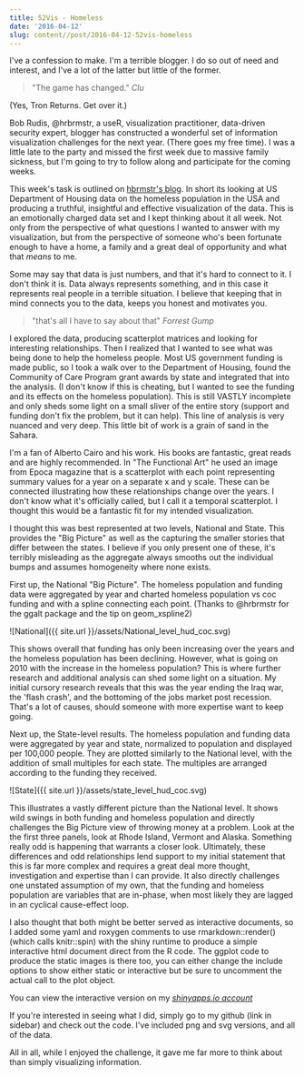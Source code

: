 ```yaml
---
title: 52Vis - Homeless
date: '2016-04-12'
slug: content//post/2016-04-12-52vis-homeless
---
```


I've a confession to make.  I'm a terrible blogger.  I do so out of need and interest, and I've a lot of the latter but little of the former.

>"The game has changed." <cite>Clu</cite>  

(Yes, Tron Returns. Get over it.)

Bob Rudis, @hrbrmstr, a useR, visualization practitioner, data-driven security expert, blogger has constructed a wonderful set of information visualization challenges for the next year.  (There goes my free time).  I was a little late to the party and missed the first week due to massive family sickness, but I'm going to try to follow along and participate for the coming weeks.

This week's task is outlined on [hbrmstr's blog](https://rud.is/b/2016/04/06/52vis-week-2-2016-week-14-honing-in-on-the-homeless/).   In short its looking at US Department of Housing data on the homeless population in the USA and producing a truthful, insightful and effective visualization of the data.  This is an emotionally charged data set and I kept thinking about it all week.  Not only from the perspective of what questions I wanted to answer with my visualization, but from the perspective of someone who's been fortunate enough to have a home, a family and a great deal of opportunity and what that _means_ to me.

Some may say that data is just numbers, and that it's hard to connect to it.   I don't think it is.  Data always represents something, and in this case it represents real people in a terrible situation.  I believe that keeping that in mind connects you to the data, keeps you honest and motivates you.  

> "that's all I have to say about that" <cite>Forrest Gump</cite>

I explored the data, producing scatterplot matrices and looking for interesting relationships.  Then I realized that I wanted to see what was being done to help the homeless people.  Most US government funding is made public, so I took a walk over to the Department of Housing, found the Community of Care Program grant awards by state and integrated that into the analysis.  (I don't know if this is cheating, but I wanted to see the funding and its effects on the homeless population).  This is still VASTLY incomplete and only sheds some light on a small sliver of the entire story (support and funding don't fix the problem, but it can help).  This line of analysis is very nuanced and very deep.  This little bit of work is a grain of sand in the Sahara.

I'm a fan of Alberto Cairo and his work.  His books are fantastic, great reads and are highly recommended.  In "The Functional Art" he used an image from Epoca magazine that is a scatterplot with each point representing summary values for a year on a separate x and y scale.  These can be connected illustrating how these relationships change over the years.  I don't know what it's officially called, but I call it a temporal scatterplot.  I thought this would be a fantastic fit for my intended visualization.    

I thought this was best represented at two levels, National and State.  This provides the "Big Picture" as well as the capturing the smaller stories that differ between the states.  I believe if you only present one of these, it's terribly misleading as the aggregate always smooths out the individual bumps and assumes homogeneity where none exists.

First up, the National "Big Picture". The homeless population and funding data were aggregated by year and charted homeless population vs coc funding and with a spline connecting each point. (Thanks to @hrbrmstr for the ggalt package and the tip on geom_xspline2)

![National]({{ site.url }}/assets/National_level_hud_coc.svg)

This shows overall that funding has only been increasing over the years and the homeless population has been declining.  However, what is going on 2010 with the increase in the homeless population?  This is where further research and additional analysis can shed some light on a situation.  My initial cursory research reveals that this was the year ending the Iraq war, the 'flash crash', and the bottoming of the jobs market post recession.  That's a lot of causes, should someone with more expertise want to keep going.

Next up, the State-level results.  The homeless population and funding data were aggregated by year and state, normalized to population and displayed per 100,000 people.  They are plotted similarly to the National level, with the addition of small multiples for each state.  The multiples are arranged according to the funding they received.

![State]({{ site.url }}/assets/state_level_hud_coc.svg)

This illustrates a vastly different picture than the National level.  It shows wild swings in both funding and homeless population and directly challenges the Big Picture view of throwing money at a problem.  Look at the the first three panels, look at Rhode Island, Vermont and Alaska.  Something really odd is happening that warrants a closer look.  Ultimately, these differences and odd relationships lend support to my initial statement that this is far more complex and requires a great deal more thought, investigation and expertise than I can provide.  It also directly challenges one unstated assumption of my own, that the funding and homeless population are variables that are in-phase, when most likely they are lagged in an cyclical cause-effect loop.

I also thought that both might be better served as interactive documents, so I added some yaml and roxygen comments to use rmarkdown::render() (which calls knitr::spin) with the shiny runtime to produce a simple interactive html document direct from the R code.   The ggplot code to produce the static images is there too, you can either change the include options to show either static or interactive but be sure to uncomment the actual call to the plot object.

You can view the interactive version on my *[shinyapps.io account](https://jkaupp.shinyapps.io/52vis_Homeless/)*

If you're interested in seeing what I did, simply go to my github (link in sidebar) and check out the code.  I've included png and svg versions, and all of the data.

All in all, while I enjoyed the challenge, it gave me far more to think about than simply visualizing information.
